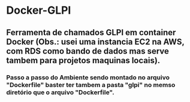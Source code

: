 # Docker-GLPI
<h2>Ferramenta de chamados GLPI em container Docker (Obs.: usei uma instancia EC2 na AWS, com RDS como bando de dados mas serve tambem para projetos maquinas locais).

<h3> Passo a passo do Ambiente sendo montado no arquivo "Dockerfile" baster ter tambem a pasta  "glpi" no memso diretório que o arquivo "Dockerfile".
